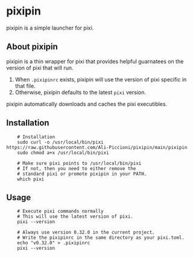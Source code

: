 # pixipin

pixipin is a simple launcher for pixi.

## About pixipin
pixipin is a thin wrapper for pixi that provides helpful guarnatees on the version of pixi that will run.

1. When `.pixipinrc` exists, pixipin will use the version of pixi specific in that file.
2. Otherwise, pixipin defaults to the latest `pixi` version.

pixipin automatically downloads and caches the pixi executibles.

## Installation
```
    # Installation
    sudo curl -o /usr/local/bin/pixi https://raw.githubusercontent.com/Ali-Piccioni/pixipin/main/pixipin
    sudo chmod a+x /usr/local/bin/pixi

    # Make sure pixi points to /usr/local/bin/pixi
    # If not, then you need to either remove the
    # standard pixi or promote pixipin in your PATH.
    which pixi
```

## Usage
```
    # Execute pixi commands normally
    # This will use the latest version of pixi.
    pixi --version
```

```
    # Always use version 0.32.0 in the current project.
    # Write the pixipinrc in the same directory as your pixi.toml.
    echo "v0.32.0" > .pixipinrc
    pixi --version
```
